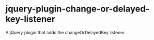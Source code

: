 jquery-plugin-change-or-delayed-key-listener
============================================

A jQuery plugin that adds the changeOrDelayedKey listener.
